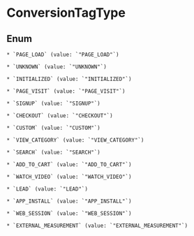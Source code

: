 
# ConversionTagType

## Enum


    * `PAGE_LOAD` (value: `"PAGE_LOAD"`)

    * `UNKNOWN` (value: `"UNKNOWN"`)

    * `INITIALIZED` (value: `"INITIALIZED"`)

    * `PAGE_VISIT` (value: `"PAGE_VISIT"`)

    * `SIGNUP` (value: `"SIGNUP"`)

    * `CHECKOUT` (value: `"CHECKOUT"`)

    * `CUSTOM` (value: `"CUSTOM"`)

    * `VIEW_CATEGORY` (value: `"VIEW_CATEGORY"`)

    * `SEARCH` (value: `"SEARCH"`)

    * `ADD_TO_CART` (value: `"ADD_TO_CART"`)

    * `WATCH_VIDEO` (value: `"WATCH_VIDEO"`)

    * `LEAD` (value: `"LEAD"`)

    * `APP_INSTALL` (value: `"APP_INSTALL"`)

    * `WEB_SESSION` (value: `"WEB_SESSION"`)

    * `EXTERNAL_MEASUREMENT` (value: `"EXTERNAL_MEASUREMENT"`)



